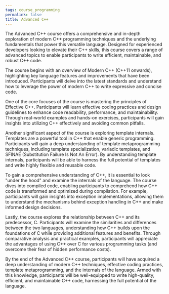 ```yaml
---
tags: course_programming
permalink: false
title: Advanced C++
---
```


The Advanced C++ course offers a comprehensive and in-depth exploration of modern C++ programming techniques and the underlying fundamentals that power this versatile language. Designed for experienced developers looking to elevate their C++ skills, this course covers a range of advanced topics to enable participants to write efficient, maintainable, and robust C++ code.

The course begins with an overview of Modern C++ (C++11 onwards), highlighting key language features and improvements that have been introduced. Participants will delve into the latest standards and understand how to leverage the power of modern C++ to write expressive and concise code.

One of the core focuses of the course is mastering the principles of Effective C++. Participants will learn effective coding practices and design guidelines to enhance code readability, performance, and maintainability. Through real-world examples and hands-on exercises, participants will gain insights into utilizing C++ effectively and avoiding common pitfalls.

Another significant aspect of the course is exploring template internals. Templates are a powerful tool in C++ that enable generic programming. Participants will gain a deep understanding of template metaprogramming techniques, including template specialization, variadic templates, and SFINAE (Substitution Failure Is Not An Error). By understanding template internals, participants will be able to harness the full potential of templates and write highly flexible and reusable code.

To gain a comprehensive understanding of C++, it is essential to look "under the hood" and examine the internals of the language. The course dives into compiled code, enabling participants to comprehend how C++ code is transformed and optimized during compilation. For example, participants will gain insights into exception implementations, allowing them to understand the mechanisms behind exception handling in C++ and make informed design decisions.

Lastly, the course explores the relationship between C++ and its predecessor, C. Participants will examine the similarities and differences between the two languages, understanding how C++ builds upon the foundations of C while providing additional features and benefits. Through comparative analysis and practical examples, participants will appreciate the advantages of using C++ over C for various programming tasks (and overcome their fear of hidden performance costs).

By the end of the Advanced C++ course, participants will have acquired a deep understanding of modern C++ techniques, effective coding practices, template metaprogramming, and the internals of the language. Armed with this knowledge, participants will be well-equipped to write high-quality, efficient, and maintainable C++ code, harnessing the full potential of the language.